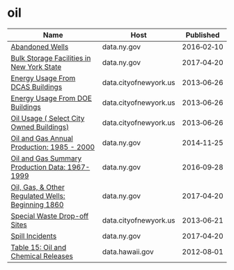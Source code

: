 # oil

Name | Host | Published
---- | ---- | ---------
[Abandoned Wells](../datasets/vgue-bamz.md) | data.ny.gov | 2016&#x2011;02&#x2011;10
[Bulk Storage Facilities in New York State](../datasets/pteg-c78n.md) | data.ny.gov | 2017&#x2011;04&#x2011;20
[Energy Usage From DCAS Buildings](../datasets/pwva-zn2w.md) | data.cityofnewyork.us | 2013&#x2011;06&#x2011;26
[Energy Usage From DOE Buildings](../datasets/mq6n-s45c.md) | data.cityofnewyork.us | 2013&#x2011;06&#x2011;26
[Oil Usage ( Select City Owned Buildings)](../datasets/whux-iuiu.md) | data.cityofnewyork.us | 2013&#x2011;06&#x2011;26
[Oil and Gas Annual Production: 1985 - 2000](../datasets/qcf2-zajk.md) | data.ny.gov | 2014&#x2011;11&#x2011;25
[Oil and Gas Summary Production Data: 1967-1999](../datasets/8y5c-ebxg.md) | data.ny.gov | 2016&#x2011;09&#x2011;28
[Oil, Gas, & Other Regulated Wells: Beginning 1860](../datasets/szye-wmt3.md) | data.ny.gov | 2017&#x2011;04&#x2011;20
[Special Waste Drop-off Sites](../datasets/a34j-ihvy.md) | data.cityofnewyork.us | 2013&#x2011;06&#x2011;21
[Spill Incidents](../datasets/u44d-k5fk.md) | data.ny.gov | 2017&#x2011;04&#x2011;20
[Table 15: Oil and Chemical Releases](../datasets/yqmp-94ap.md) | data.hawaii.gov | 2012&#x2011;08&#x2011;01

